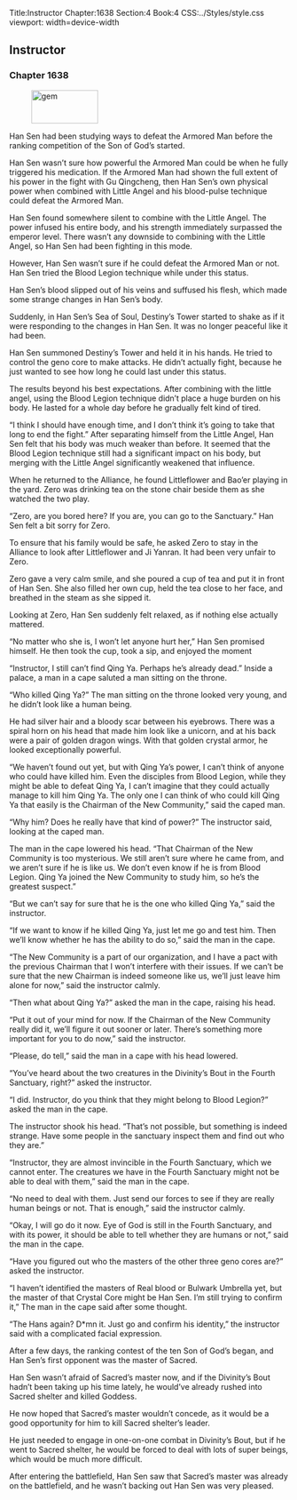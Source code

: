 Title:Instructor 
Chapter:1638 
Section:4 
Book:4 
CSS:../Styles/style.css 
viewport: width=device-width
  
## Instructor
### Chapter 1638
  
<figure>
	<img src="../Images/gem.gif" alt="gem" id="gem" width="120" height="60" />
</figure>
  

  
Han Sen had been studying ways to defeat the Armored Man before the ranking competition of the Son of God’s started.

Han Sen wasn’t sure how powerful the Armored Man could be when he fully triggered his medication. If the Armored Man had shown the full extent of his power in the fight with Gu Qingcheng, then Han Sen’s own physical power when combined with Little Angel and his blood-pulse technique could defeat the Armored Man.

Han Sen found somewhere silent to combine with the Little Angel. The power infused his entire body, and his strength immediately surpassed the emperor level. There wasn’t any downside to combining with the Little Angel, so Han Sen had been fighting in this mode.

However, Han Sen wasn’t sure if he could defeat the Armored Man or not. Han Sen tried the Blood Legion technique while under this status.

Han Sen’s blood slipped out of his veins and suffused his flesh, which made some strange changes in Han Sen’s body.

Suddenly, in Han Sen’s Sea of Soul, Destiny’s Tower started to shake as if it were responding to the changes in Han Sen. It was no longer peaceful like it had been.

Han Sen summoned Destiny’s Tower and held it in his hands. He tried to control the geno core to make attacks. He didn’t actually fight, because he just wanted to see how long he could last under this status.

The results beyond his best expectations. After combining with the little angel, using the Blood Legion technique didn’t place a huge burden on his body. He lasted for a whole day before he gradually felt kind of tired.

“I think I should have enough time, and I don’t think it’s going to take that long to end the fight.” After separating himself from the Little Angel, Han Sen felt that his body was much weaker than before. It seemed that the Blood Legion technique still had a significant impact on his body, but merging with the Little Angel significantly weakened that influence.

When he returned to the Alliance, he found Littleflower and Bao’er playing in the yard. Zero was drinking tea on the stone chair beside them as she watched the two play.

“Zero, are you bored here? If you are, you can go to the Sanctuary.” Han Sen felt a bit sorry for Zero.

To ensure that his family would be safe, he asked Zero to stay in the Alliance to look after Littleflower and Ji Yanran. It had been very unfair to Zero.

Zero gave a very calm smile, and she poured a cup of tea and put it in front of Han Sen. She also filled her own cup, held the tea close to her face, and breathed in the steam as she sipped it.

Looking at Zero, Han Sen suddenly felt relaxed, as if nothing else actually mattered.

“No matter who she is, I won’t let anyone hurt her,” Han Sen promised himself. He then took the cup, took a sip, and enjoyed the moment

“Instructor, I still can’t find Qing Ya. Perhaps he’s already dead.” Inside a palace, a man in a cape saluted a man sitting on the throne.

“Who killed Qing Ya?” The man sitting on the throne looked very young, and he didn’t look like a human being.

He had silver hair and a bloody scar between his eyebrows. There was a spiral horn on his head that made him look like a unicorn, and at his back were a pair of golden dragon wings. With that golden crystal armor, he looked exceptionally powerful.

“We haven’t found out yet, but with Qing Ya’s power, I can’t think of anyone who could have killed him. Even the disciples from Blood Legion, while they might be able to defeat Qing Ya, I can’t imagine that they could actually manage to kill him Qing Ya. The only one I can think of who could kill Qing Ya that easily is the Chairman of the New Community,” said the caped man.

“Why him? Does he really have that kind of power?” The instructor said, looking at the caped man.

The man in the cape lowered his head. “That Chairman of the New Community is too mysterious. We still aren’t sure where he came from, and we aren’t sure if he is like us. We don’t even know if he is from Blood Legion. Qing Ya joined the New Community to study him, so he’s the greatest suspect.”

“But we can’t say for sure that he is the one who killed Qing Ya,” said the instructor.

“If we want to know if he killed Qing Ya, just let me go and test him. Then we’ll know whether he has the ability to do so,” said the man in the cape.

“The New Community is a part of our organization, and I have a pact with the previous Chairman that I won’t interfere with their issues. If we can’t be sure that the new Chairman is indeed someone like us, we’ll just leave him alone for now,” said the instructor calmly.

“Then what about Qing Ya?” asked the man in the cape, raising his head.

“Put it out of your mind for now. If the Chairman of the New Community really did it, we’ll figure it out sooner or later. There’s something more important for you to do now,” said the instructor.

“Please, do tell,” said the man in a cape with his head lowered.

“You’ve heard about the two creatures in the Divinity’s Bout in the Fourth Sanctuary, right?” asked the instructor.

“I did. Instructor, do you think that they might belong to Blood Legion?” asked the man in the cape.

The instructor shook his head. “That’s not possible, but something is indeed strange. Have some people in the sanctuary inspect them and find out who they are.”

“Instructor, they are almost invincible in the Fourth Sanctuary, which we cannot enter. The creatures we have in the Fourth Sanctuary might not be able to deal with them,” said the man in the cape.

“No need to deal with them. Just send our forces to see if they are really human beings or not. That is enough,” said the instructor calmly.

“Okay, I will go do it now. Eye of God is still in the Fourth Sanctuary, and with its power, it should be able to tell whether they are humans or not,” said the man in the cape.

“Have you figured out who the masters of the other three geno cores are?” asked the instructor.

“I haven’t identified the masters of Real blood or Bulwark Umbrella yet, but the master of that Crystal Core might be Han Sen. I’m still trying to confirm it,” The man in the cape said after some thought.

“The Hans again? D*mn it. Just go and confirm his identity,” the instructor said with a complicated facial expression.

After a few days, the ranking contest of the ten Son of God’s began, and Han Sen’s first opponent was the master of Sacred.

Han Sen wasn’t afraid of Sacred’s master now, and if the Divinity’s Bout hadn’t been taking up his time lately, he would’ve already rushed into Sacred shelter and killed Goddess.

He now hoped that Sacred’s master wouldn’t concede, as it would be a good opportunity for him to kill Sacred shelter’s leader.

He just needed to engage in one-on-one combat in Divinity’s Bout, but if he went to Sacred shelter, he would be forced to deal with lots of super beings, which would be much more difficult.

After entering the battlefield, Han Sen saw that Sacred’s master was already on the battlefield, and he wasn’t backing out Han Sen was very pleased.